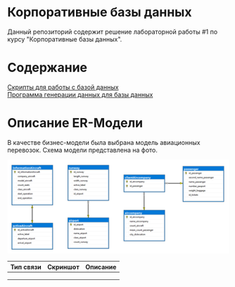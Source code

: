 # Корпоративные базы данных

Данный репозиторий содержит решение лабораторной работы #1 по курсу "Корпоративные базы данных".

# Содержание

[Скрипты для работы с базой данных](https://github.com/Black-Viking-63/EnterpriseDataBase/tree/main/scripts)  
[Программа генерации данных для базы данных](https://github.com/Black-Viking-63/EnterpriseDataBase/tree/main/programm/ConsoleApp2)

# Описание ER-Модели
В качестве бизнес-модели была выбрана модель авиационных перевозок. Схема модели представлена на фото.    

![Screenshot](images/scheme.PNG)

| Тип связи | Скриншот | Описание |
|---|---|---|
|  |  |  |
|  |  |  | 
|  |  |  |
